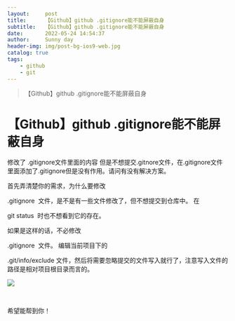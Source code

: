 ```yaml
---
layout:     post
title:      【Github】github .gitignore能不能屏蔽自身
subtitle:   【Github】github .gitignore能不能屏蔽自身
date:       2022-05-24 14:54:37
author:     Sunny day
header-img: img/post-bg-ios9-web.jpg
catalog: true
tags:
    - github
    - git
---
```


>【Github】github .gitignore能不能屏蔽自身

# 【Github】github .gitignore能不能屏蔽自身

修改了 .gitignore文件里面的内容 但是不想提交.gitnore文件，在.gitignore文件里面添加了.gitignore但是没有作用。请问有没有解决方案。

首先弄清楚你的需求，为什么要修改 

.gitignore
 文件，是不是有一些文件修改了，但不想提交到仓库中。
在 

git status
 时也不想看到它的存在。

如果是这样的话，不必修改 

.gitignore
 文件。
编辑当前项目下的 

.git/info/exclude
文件，然后将需要忽略提交的文件写入就行了，注意写入文件的路径是相对项目根目录而言的。

![](https://img-blog.csdnimg.cn/e1cefe81b5fd4f01bed86262e9b2683a.png)

 

希望能帮到你！

